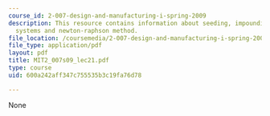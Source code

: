```yaml
---
course_id: 2-007-design-and-manufacturing-i-spring-2009
description: This resource contains information about seeding, impounding, linear
  systems and newton-raphson method.
file_location: /coursemedia/2-007-design-and-manufacturing-i-spring-2009/600a242aff347c755535b3c19fa76d78_MIT2_007s09_lec21.pdf
file_type: application/pdf
layout: pdf
title: MIT2_007s09_lec21.pdf
type: course
uid: 600a242aff347c755535b3c19fa76d78

---
```

None
